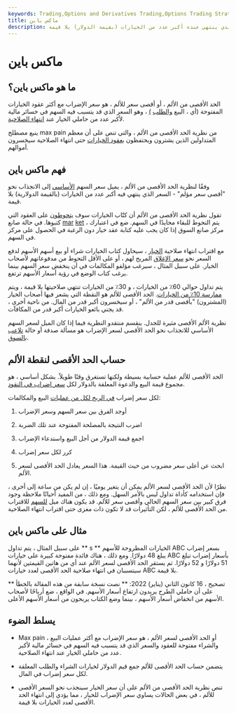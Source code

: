 ```yaml
---
keywords: Trading,Options and Derivatives Trading,Options Trading Strategy and Education,Options and Derivatives,Strategy and Education
title: ماكس باين
description: الحد الأقصى للألم هو السعر الذي ينتهي عنده أكبر عدد من الخيارات (بقيمة الدولار) بلا قيمة.
---
```


# ماكس باين
## ما هو ماكس باين؟

الحد الأقصى من الألم ، أو أقصى سعر للألم ، هو سعر الإضراب مع أكثر عقود الخيارات المفتوحة (أي ، البيع [والطلب](/calloption) [)](/putoption) ، وهو السعر الذي قد يتسبب فيه السهم في خسائر مالية لأكبر عدد من حاملي الخيار عند [انتهاء الصلاحية](/expirationdate).

ينبع مصطلح max pain من نظرية الحد الأقصى من الألم ، والتي تنص على أن معظم المتداولين الذين يشترون ويحتفظون [بعقود الخيارات](/optionscontract) حتى انتهاء الصلاحية سيخسرون أموالهم.

## فهم ماكس باين

وفقًا لنظرية الحد الأقصى من الألم ، يميل سعر السهم [الأساسي](/underlying) إلى الانجذاب نحو "أقصى سعر مؤلم" - السعر الذي ينتهي فيه أكبر عدد من الخيارات (بالقيمة الدولارية) بلا قيمة.

تقول نظرية الحد الأقصى من الألم أن كتّاب الخيارات سوف [يتحوطون](/hedge) على العقود التي كتبوها. في حالة صانع [mar](/marketmaker) [ket](/marketmaker) ، يتم التحوط للبقاء محايدًا في السهم. ضع في اعتبارك مركز صانع السوق إذا كان يجب عليه كتابة عقد خيار دون الرغبة في الحصول على مركز في السهم.

مع اقتراب انتهاء صلاحية [الخيار](/option) ، سيحاول كتاب الخيارات شراء أو بيع أسهم الأسهم لدفع السعر نحو [سعر الإغلاق](/closingprice) المربح لهم ، أو على الأقل التحوط من مدفوعاتهم لأصحاب الخيار. على سبيل المثال ، سيرغب مؤلفو المكالمات في أن ينخفض سعر السهم بينما يرغب كتاب الوضع في رؤية أسعار الأسهم ترتفع.

يتم تداول حوالي 60٪ من الخيارات ، و 30٪ من الخيارات تنتهي صلاحيتها بلا قيمة ، ويتم [ممارسة 10٪ من الخيارات](/exercise). الحد الأقصى للألم هو النقطة التي يشعر فيها أصحاب الخيار (المشترون) "بأقصى قدر من الألم" ، أو سيخسرون أكبر قدر من المال. من ناحية أخرى ، قد يجني بائعو الخيارات أكبر قدر من المكافآت.

نظرية الألم الأقصى مثيرة للجدل. ينقسم منتقدو النظرية فيما إذا كان الميل لسعر السهم الأساسي للانجذاب نحو الحد الأقصى لسعر الإضراب هو مسألة صدفة أو حالة [تلاعب بالسوق](/manipulation).

## حساب الحد الأقصى لنقطة الألم

الحد الأقصى للألم عملية حسابية بسيطة ولكنها تستغرق وقتًا طويلاً. بشكل أساسي ، هو مجموع قيمة البيع والدعوة المعلقة بالدولار لكل [سعر إضراب في النقود](/strikeprice).

لكل سعر إضراب [في الربح لكل من عمليات](/inthemoney) البيع والمكالمات:

1. أوجد الفرق بين سعر السهم وسعر الإضراب

1. اضرب النتيجة بالمصلحة المفتوحة عند تلك الضربة

1. اجمع قيمة الدولار من أجل البيع واستدعاء الإضراب

1. كرر لكل سعر إضراب

1. ابحث عن أعلى سعر مضروب من حيث القيمة. هذا السعر يعادل الحد الأقصى لسعر الألم.

نظرًا لأن الحد الأقصى لسعر الألم يمكن أن يتغير يوميًا ، إن لم يكن من ساعة إلى أخرى ، فإن استخدامه كأداة تداول ليس بالأمر السهل. ومع ذلك ، من المفيد أحيانًا ملاحظة وجود فرق كبير بين سعر السهم الحالي وأقصى سعر للألم. قد يكون هناك ميل [للسهم](/stock) للاقتراب من الحد الأقصى للألم ، لكن التأثيرات قد لا تكون ذات مغزى حتى اقتراب انتهاء الصلاحية.

## مثال على ماكس باين

على سبيل المثال ، يتم تداول ** s ** الخيارات المطروحة للأسهم ABC بسعر إضراب يبلغ 48 دولارًا. ومع ذلك ، هناك فائدة مفتوحة كبيرة على خيارات ABC بأسعار إضراب تبلغ 51 دولارًا و 52 دولارًا. ثم يستقر الحد الأقصى لسعر الألم عند أي من هاتين القيمتين لأنهما سيتسببان في انتهاء صلاحية الحد الأقصى لعدد خيارات ABC بلا قيمة.

** تصحيح ، 16 كانون الثاني (يناير) 2022: ** نصت نسخة سابقة من هذه المقالة بالخطأ على أن حاملي الطرح يريدون ارتفاع أسعار الأسهم. في الواقع ، ضع أرباحًا لأصحاب الأسهم من انخفاض أسعار الأسهم ، بينما وضع الكتاب يربحون من أسعار الأسهم الأعلى.

## يسلط الضوء

- Max pain ، أو الحد الأقصى لسعر الألم ، هو سعر الإضراب مع أكثر عمليات البيع والشراء مفتوحة للعقود والسعر الذي قد يتسبب فيه السهم في خسائر مالية لأكبر عدد من حاملي الخيار عند انتهاء الصلاحية.

- يتضمن حساب الحد الأقصى للألم جمع قيم الدولار لخيارات الشراء والطلب المعلقة لكل سعر إضراب في المال.

- تنص نظرية الحد الأقصى من الألم على أن سعر الخيار سينجذب نحو السعر الأقصى للألم ، في بعض الحالات يساوي سعر الإضراب للخيار ، مما يؤدي إلى انتهاء الحد الأقصى لعدد الخيارات بلا قيمة.

